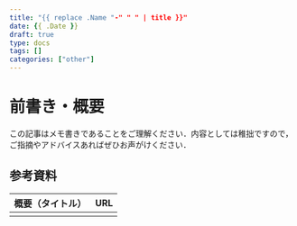 ```yaml
---
title: "{{ replace .Name "-" " " | title }}"
date: {{ .Date }}
draft: true
type: docs
tags: []
categories: ["other"]
---
```


# 前書き・概要
この記事はメモ書きであることをご理解ください．内容としては稚拙ですので，ご指摘やアドバイスあればぜひお声がけください．

## 参考資料
| 概要（タイトル） | URL |
| :-- | :-- |
|  |  |
